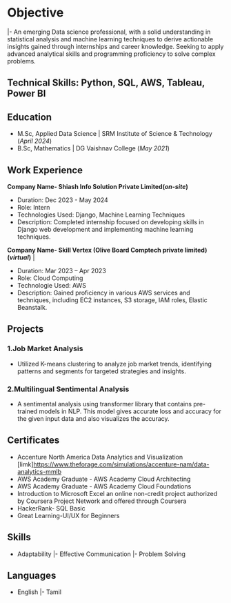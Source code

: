 # Objective 
|- An emerging Data science professional, with a solid understanding in statistical analysis and machine learning techniques to derive actionable insights gained through internships and career knowledge. Seeking to apply advanced analytical skills and programming proficiency to solve complex problems.

## Technical Skills: Python, SQL, AWS, Tableau, Power BI

## Education							       		
- M.Sc, Applied Data Science	| SRM Institute of Science & Technology (_April 2024_)	 			        		
- B.Sc, Mathematics           | DG Vaishnav College (_May 2021_)

## Work Experience 
**Company Name- Shiash Info Solution Private Limited(_on-site_)** 
- Duration: Dec 2023 - May 2024 
- Role: Intern
- Technologies Used: Django, Machine Learning Techniques
- Description: Completed internship focused on developing skills in Django web development and implementing machine learning techniques.

**Company Name- Skill Vertex (Olive Board Comptech private limited)(_virtual_)** |
- Duration: Mar 2023 – Apr 2023
- Role:  Cloud Computing
- Technologie Used: AWS
- Description: Gained proficiency in various AWS services and techniques, including EC2 instances, S3 storage, IAM roles, Elastic Beanstalk.

## Projects
### 1.Job Market Analysis
- Utilized K-means clustering to analyze job market trends, identifying patterns and segments for targeted strategies and insights.

### 2.Multilingual Sentimental Analysis

- A sentimental analysis using transformer library that contains pre-trained models in NLP. This model gives accurate loss and accuracy for the given input data and also visualizes the accuracy.

## Certificates

- Accenture North America Data Analytics and Visualization [limk]https://www.theforage.com/simulations/accenture-nam/data-analytics-mmlb
- AWS Academy Graduate - AWS Academy Cloud Architecting
- AWS Academy Graduate - AWS Academy Cloud Foundations
- Introduction to Microsoft Excel an online non-credit project authorized by Coursera Project Network and offered through Coursera
- HackerRank- SQL Basic
- Great Learning-UI/UX for Beginners

## Skills
- Adaptability |- Effective Communication |- Problem Solving

## Languages
- English |- Tamil




